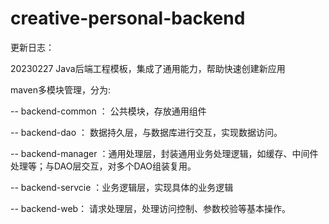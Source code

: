# creative-personal-backend

更新日志：

20230227 Java后端工程模板，集成了通用能力，帮助快速创建新应用

maven多模块管理，分为:

-- backend-common ： 公共模块，存放通用组件

-- backend-dao ： 数据持久层，与数据库进行交互，实现数据访问。

-- backend-manager ：通用处理层，封装通用业务处理逻辑，如缓存、中间件处理等；与DAO层交互，对多个DAO组装复用。

-- backend-servcie ：业务逻辑层，实现具体的业务逻辑

-- backend-web： 请求处理层，处理访问控制、参数校验等基本操作。




